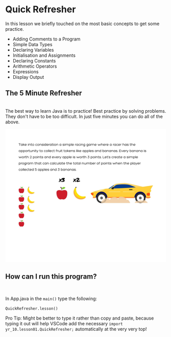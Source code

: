 # Quick Refresher

In this lesson we briefly touched on the most basic concepts to get some practice.
- Adding Comments to a Program
- Simple Data Types
- Declaring Variables
- Initialisation and Assignments 
- Declaring Constants
- Arithmetic Operators
- Expressions
- Display Output

## The 5 Minute Refresher
<br/>
The best way to learn Java is to practice! Best practice by solving problems. They don't have to be too difficult. In just five minutes you can do all of the above.

![Easy Java Challenge](https://raw.githubusercontent.com/erikacamilleri/bytesizelearning/main/java_assets/easy_java_challenge_addition_multiplication.jpg)

## How can I run this program?
<br/>

In App.java in the `main()` type the following:

```
QuickRefresher.lesson()
```

Pro Tip: Might be better to type it rather than copy and paste, because typing it out will help VSCode add the necessary `import yr_10.lesson01.QuickRefresher;` automatically at the very very top!
